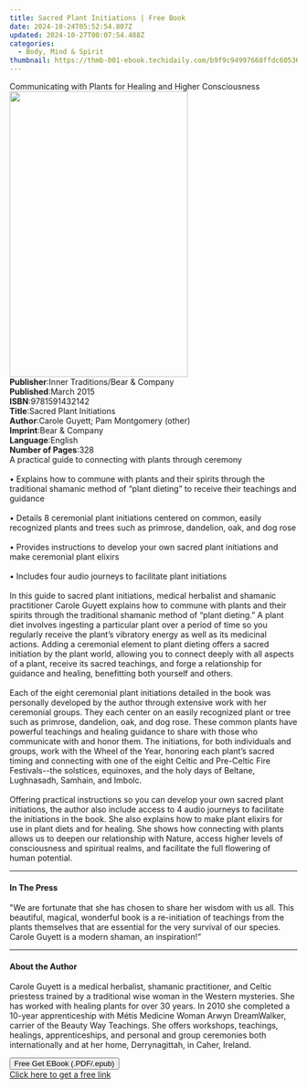 ```yaml
---
title: Sacred Plant Initiations | Free Book
date: 2024-10-24T05:52:54.807Z
updated: 2024-10-27T00:07:54.488Z
categories:
  - Body, Mind & Spirit
thumbnail: https://thmb-001-ebook.techidaily.com/b9f9c94997668ffdc605361c1d4b733dd947784ab8718aa82e546ba20b08928a.jpg
---
```

<main id="book-container">
  <div class="flex flex-col">
    <div class="book-brief flex-1 py-6 px-4 sm:p-6 md:py-10 md:px-8">
      <!-- brief-->
      <div class="book-brief-main">
        Communicating with Plants for Healing and Higher Consciousness
      </div>
    </div>
    <div
      class="book-meta-info flex-1 grid gap-4 col-start-1 col-end-3 row-start-1 sm:mb-6 sm:grid-cols-4 lg:gap-6 lg:col-start-2 lg:row-end-6 lg:row-span-6 lg:mb-0"
    >
      <div
        class="book-meta-info-left place-content-center mt-4 p-4 text-sm leading-6 col-start-2 col-span-2 dark:text-slate-400"
      >
        <img
          class="w-full h-500 object-cover rounded-lg sm:h-255 sm:col-span-2 lg:col-span-full"
          src="https://img-001-ebook.techidaily.com/2635a16fbe30c95bf537f4209e2f80f7f5a2b4c18b99250dee1a693ec5ea545c.jpg"
          alt=""
          width="312"
          height="500"
        />
      </div>
      <div
        class="book-meta-info-right mt-2 col-start-1 row-start-2 col-span-3 self-center"
      >
        <!-- meta data  -->
        <div class="flex flex-col px-4 md:px-8">
          <div class="flex-1">
            <strong>Publisher</strong>:<span class="px-2"
              >Inner Traditions/Bear &amp; Company</span
            >
          </div>
          <div class="flex-1">
            <strong>Published</strong>:<span class="px-2">March 2015</span>
          </div>
          <div class="flex-1">
            <strong>ISBN</strong>:<span class="px-2">9781591432142</span>
          </div>
          <div class="flex-1">
            <strong>Title</strong>:<span class="px-2"
              >Sacred Plant Initiations</span
            >
          </div>
          <div class="flex-1">
            <strong>Author</strong>:<span class="px-2"
              >Carole Guyett; Pam Montgomery (other)</span
            >
          </div>
          <div class="flex-1">
            <strong>Imprint</strong>:<span class="px-2"
              >Bear &amp; Company</span
            >
          </div>
          <div class="flex-1">
            <strong>Language</strong>:<span class="px-2">English</span>
          </div>
          <div class="flex-1">
            <strong>Number of Pages</strong>:<span class="px-2">328</span>
          </div>
        </div>
      </div>
    </div>
    <div class="book-description flex-1 py-6 px-4 sm:p-6 md:py-10 md:px-8">
      <div class="book-description-main">
        <div accordion-content="" id="description">
          A practical guide to connecting with plants through ceremony <br />
          <br />• Explains how to commune with plants and their spirits through
          the traditional shamanic method of “plant dieting” to receive their
          teachings and guidance <br />
          <br />• Details 8 ceremonial plant initiations centered on common,
          easily recognized plants and trees such as primrose, dandelion, oak,
          and dog rose <br />
          <br />• Provides instructions to develop your own sacred plant
          initiations and make ceremonial plant elixirs <br />
          <br />• Includes four audio journeys to facilitate plant initiations
          <br />
          <br />
          In this guide to sacred plant initiations, medical herbalist and
          shamanic practitioner Carole Guyett explains how to commune with
          plants and their spirits through the traditional shamanic method of
          “plant dieting.” A plant diet involves ingesting a particular plant
          over a period of time so you regularly receive the plant’s vibratory
          energy as well as its medicinal actions. Adding a ceremonial element
          to plant dieting offers a sacred initiation by the plant world,
          allowing you to connect deeply with all aspects of a plant, receive
          its sacred teachings, and forge a relationship for guidance and
          healing, benefitting both yourself and others. <br />
          <br />Each of the eight ceremonial plant initiations detailed in the
          book was personally developed by the author through extensive work
          with her ceremonial groups. They each center on an easily recognized
          plant or tree such as primrose, dandelion, oak, and dog rose. These
          common plants have powerful teachings and healing guidance to share
          with those who communicate with and honor them. The initiations, for
          both individuals and groups, work with the Wheel of the Year, honoring
          each plant’s sacred timing and connecting with one of the eight Celtic
          and Pre-Celtic Fire Festivals--the solstices, equinoxes, and the holy
          days of Beltane, Lughnasadh, Samhain, and Imbolc. <br />
          <br />Offering practical instructions so you can develop your own
          sacred plant initiations, the author also include access to 4 audio
          journeys to facilitate the initiations in the book. She also explains
          how to make plant elixirs for use in plant diets and for healing. She
          shows how connecting with plants allows us to deepen our relationship
          with Nature, access higher levels of consciousness and spiritual
          realms, and facilitate the full flowering of human potential.
        </div>
        <div class="accordion-fader"></div>
      </div>
    </div>
    <div class="book-excerpts flex-1 py-6 px-4 sm:p-6 md:py-10 md:px-8">
      <!-- excerpts-->
      <div class="book-excerpts-main">
        <hr />
        <h4 class="placeholder placeholder-heading">
          <span>In The Press</span>
        </h4>
        <p>
          "We are fortunate that she has chosen to share her wisdom with us all.
          This beautiful, magical, wonderful book is a re-initiation of
          teachings from the plants themselves that are essential for the very
          survival of our species. Carole Guyett is a modern shaman, an
          inspiration!”
        </p>
      </div>
    </div>
    <div class="book-about-author flex-1 py-6 px-4 sm:p-6 md:py-10 md:px-8">
      <!-- about author-->
      <div class="book-main-author-main">
        <hr />
        <h4 class="placeholder placeholder-heading">
          <span>About the Author</span>
        </h4>
        <p>
          Carole Guyett is a medical herbalist, shamanic practitioner, and
          Celtic priestess trained by a traditional wise woman in the Western
          mysteries. She has worked with healing plants for over 30 years. In
          2010 she completed a 10-year apprenticeship with Métis Medicine Woman
          Arwyn DreamWalker, carrier of the Beauty Way Teachings. She offers
          workshops, teachings, healings, apprenticeships, and personal and
          group ceremonies both internationally and at her home, Derrynagittah,
          in Caher, Ireland.
        </p>
      </div>
    </div>
    <div class="book-free-get flex-1 py-6 px-4 sm:p-6 md:py-10 md:px-8">
      <button
        id="btn-free-get"
        class="bg-blue-500 hover:bg-blue-700 text-white font-bold py-2 px-4 rounded"
      >
        Free Get EBook (.PDF/.epub)
      </button>
      <div id="countdown-display" class="px-2 text-lg mt-2"></div>
      <a
        id="free-link"
        class="hidden bg-blue-500 hover:bg-blue-700 text-white font-bold py-2 px-4 rounded"
        href="https://www.ebooks.com/en-us/book/95782497/sacred-plant-initiations/carole-guyett/"
        target="_blank"
        >Click here to get a free link</a
      >
    </div>
    <script>
      let countdownTime = 0;
      let countdownInterval = null;
      document
        .getElementById('btn-free-get')
        .addEventListener('click', startCountdown);
      function startCountdown() {
        countdownTime = new Date().getTime() + 60000 * 3;
        countdownInterval = setInterval(updateCountdown, 1000);
        document.getElementById('btn-free-get').disabled = true;
        document
          .getElementById('btn-free-get')
          .classList.add('bg-gray-500', 'cursor-not-allowed');
      }
      function updateCountdown() {
        let currentTime = new Date().getTime();
        let timeLeft = countdownTime - currentTime;
        let secondsLeft = Math.floor(timeLeft / 1000);
        document.getElementById('countdown-display').innerHTML =
          `Remaining time: ${secondsLeft} seconds.`;
        if (secondsLeft <= 0) {
          clearInterval(countdownInterval);
          document.getElementById('btn-free-get').classList.add('hidden');
          document.getElementById('free-link').classList.remove('hidden');
          document.getElementById('countdown-display').innerHTML = '';
        }
      }
    </script>
  </div>
</main>

<ins class="adsbygoogle"
      style="display:block"
      data-ad-client="ca-pub-7571918770474297"
      data-ad-slot="8358498916"
      data-ad-format="auto"
      data-full-width-responsive="true"></ins>
    